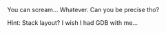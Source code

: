 You can scream... Whatever. Can you be precise tho?

Hint: Stack layout? I wish I had GDB with me... 
